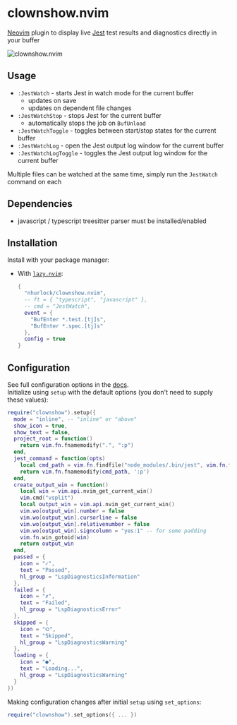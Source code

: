 # clownshow.nvim
[Neovim](https://github.com/neovim/neovim) plugin to display live [Jest](https://github.com/facebook/jest) test results and diagnostics directly in your buffer

![clownshow.nvim](https://user-images.githubusercontent.com/9725449/226509636-74f93b20-e7fd-4e34-91b5-45c3975c0425.gif)

## Usage
- `:JestWatch` - starts Jest in watch mode for the current buffer
  - updates on save
  - updates on dependent file changes
- `:JestWatchStop` - stops Jest for the current buffer
  - automatically stops the job on `BufUnload`
- `:JestWatchToggle` - toggles between start/stop states for the current buffer
- `:JestWatchLog` - open the Jest output log window for the current buffer
- `:JestWatchLogToggle` - toggles the Jest output log window for the current buffer

Multiple files can be watched at the same time, simply run the `JestWatch` command on each

## Dependencies
- javascript / typescript treesitter parser must be installed/enabled

## Installation
Install with your package manager:
- With [`lazy.nvim`](https://github.com/folke/lazy.nvim):
  ``` lua
  {
    "nhurlock/clownshow.nvim",
    -- ft = { "typescript", "javascript" },
    -- cmd = "JestWatch",
    event = {
      "BufEnter *.test.[tj]s",
      "BufEnter *.spec.[tj]s"
    },
    config = true
  }
  ```

## Configuration
See full configuration options in the [docs](./doc/clownshow.txt).<br>
Initialize using `setup` with the default options (you don't need to supply these values):
``` lua
require("clownshow").setup({
  mode = "inline", -- "inline" or "above"
  show_icon = true,
  show_text = false,
  project_root = function()
    return vim.fn.fnamemodify(".", ":p")
  end,
  jest_command = function(opts)
    local cmd_path = vim.fn.findfile("node_modules/.bin/jest", vim.fn.fnamemodify(opts.path, ":p:h") .. ";")
    return vim.fn.fnamemodify(cmd_path, ':p')
  end,
  create_output_win = function()
    local win = vim.api.nvim_get_current_win()
    vim.cmd("vsplit")
    local output_win = vim.api.nvim_get_current_win()
    vim.wo[output_win].number = false
    vim.wo[output_win].cursorline = false
    vim.wo[output_win].relativenumber = false
    vim.wo[output_win].signcolumn = "yes:1" -- for some padding
    vim.fn.win_gotoid(win)
    return output_win
  end,
  passed = {
    icon = "✓",
    text = "Passed",
    hl_group = "LspDiagnosticsInformation"
  },
  failed = {
    icon = "✗",
    text = "Failed",
    hl_group = "LspDiagnosticsError"
  },
  skipped = {
    icon = "⭘",
    text = "Skipped",
    hl_group = "LspDiagnosticsWarning"
  },
  loading = {
    icon = "●",
    text = "Loading...",
    hl_group = "LspDiagnosticsWarning"
  }
})
```

Making configuration changes after initial `setup` using `set_options`:
```lua
require("clownshow").set_options({ ... })
```
